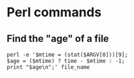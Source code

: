 # Perl commands

## Find the "age" of a file
    perl -e '$mtime = (stat($ARGV[0]))[9];
    $age = ($mtime) ? time - $mtime : -1;
    print "$age\n";' file_name